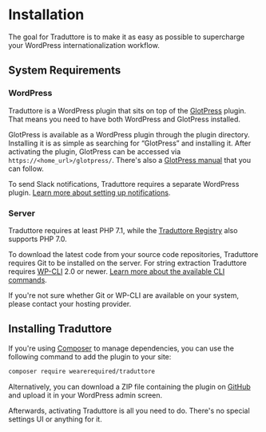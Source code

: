 # Installation

The goal for Traduttore is to make it as easy as possible to supercharge your WordPress internationalization workflow.

## System Requirements

### WordPress

Traduttore is a WordPress plugin that sits on top of the [GlotPress](https://glotpress.org/) plugin. That means you need to have both WordPress and GlotPress installed.

GlotPress is available as a WordPress plugin through the plugin directory. Installing it is as simple as searching for “GlotPress” and installing it. After activating the plugin, GlotPress can be accessed via `https://<home_url>/glotpress/`. There's also a [GlotPress manual](https://glotpress.blog/the-manual/) that you can follow.

To send Slack notifications, Traduttore requires a separate WordPress plugin. [Learn more about setting up notifications](notifications.md).

### Server

Traduttore requires at least PHP 7.1, while the [Traduttore Registry](https://github.com/wearerequired/traduttore-registry) also supports PHP 7.0.

To download the latest code from your source code repositories, Traduttore requires Git to be installed on the server. For string extraction Traduttore requires [WP-CLI](https://wp-cli.org/) 2.0 or newer. [Learn more about the available CLI commands](cli.md).

If you're not sure whether Git or WP-CLI are available on your system, please contact your hosting provider.

## Installing Traduttore

If you're using [Composer](https://getcomposer.org/) to manage dependencies, you can use the following command to add the plugin to your site:

```bash
composer require wearerequired/traduttore
```

Alternatively, you can download a ZIP file containing the plugin on [GitHub](https://github.com/wearerequired/traduttore) and upload it in your WordPress admin screen.

Afterwards, activating Traduttore is all you need to do. There's no special settings UI or anything for it.

